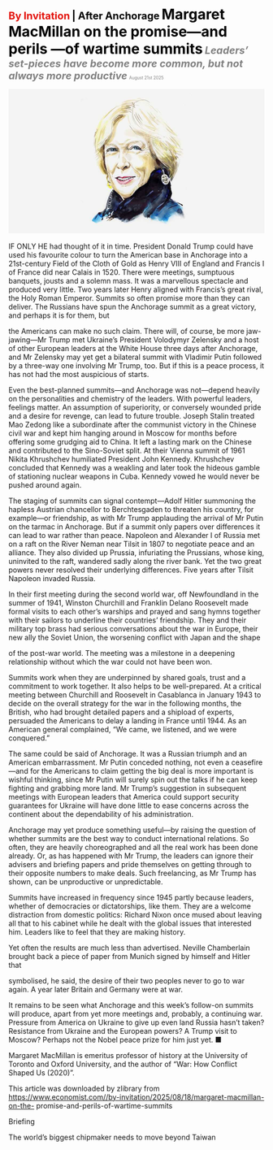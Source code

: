 <span style="color:#E3120B; font-size:14.9pt; font-weight:bold;">By Invitation</span> <span style="color:#000000; font-size:14.9pt; font-weight:bold;">| After Anchorage</span>
<span style="color:#000000; font-size:21.0pt; font-weight:bold;">Margaret MacMillan on the promise—and perils —of wartime summits</span>
<span style="color:#808080; font-size:14.9pt; font-weight:bold; font-style:italic;">Leaders’ set-pieces have become more common, but not always more productive</span>
<span style="color:#808080; font-size:6.2pt;">August 21st 2025</span>

![](../images/010_Margaret_MacMillan_on_the_promiseand_perilsof_wartime_summit/p0042_img01.jpeg)

IF ONLY HE had thought of it in time. President Donald Trump could have used his favourite colour to turn the American base in Anchorage into a 21st-century Field of the Cloth of Gold as Henry VIII of England and Francis I of France did near Calais in 1520. There were meetings, sumptuous banquets, jousts and a solemn mass. It was a marvellous spectacle and produced very little. Two years later Henry aligned with Francis’s great rival, the Holy Roman Emperor. Summits so often promise more than they can deliver. The Russians have spun the Anchorage summit as a great victory, and perhaps it is for them, but

the Americans can make no such claim. There will, of course, be more jaw- jawing—Mr Trump met Ukraine’s President Volodymyr Zelensky and a host of other European leaders at the White House three days after Anchorage, and Mr Zelensky may yet get a bilateral summit with Vladimir Putin followed by a three-way one involving Mr Trump, too. But if this is a peace process, it has not had the most auspicious of starts.

Even the best-planned summits—and Anchorage was not—depend heavily on the personalities and chemistry of the leaders. With powerful leaders, feelings matter. An assumption of superiority, or conversely wounded pride and a desire for revenge, can lead to future trouble. Joseph Stalin treated Mao Zedong like a subordinate after the communist victory in the Chinese civil war and kept him hanging around in Moscow for months before offering some grudging aid to China. It left a lasting mark on the Chinese and contributed to the Sino-Soviet split. At their Vienna summit of 1961 Nikita Khrushchev humiliated President John Kennedy. Khrushchev concluded that Kennedy was a weakling and later took the hideous gamble of stationing nuclear weapons in Cuba. Kennedy vowed he would never be pushed around again.

The staging of summits can signal contempt—Adolf Hitler summoning the hapless Austrian chancellor to Berchtesgaden to threaten his country, for example—or friendship, as with Mr Trump applauding the arrival of Mr Putin on the tarmac in Anchorage. But if a summit only papers over differences it can lead to war rather than peace. Napoleon and Alexander I of Russia met on a raft on the River Neman near Tilsit in 1807 to negotiate peace and an alliance. They also divided up Prussia, infuriating the Prussians, whose king, uninvited to the raft, wandered sadly along the river bank. Yet the two great powers never resolved their underlying differences. Five years after Tilsit Napoleon invaded Russia.

In their first meeting during the second world war, off Newfoundland in the summer of 1941, Winston Churchill and Franklin Delano Roosevelt made formal visits to each other’s warships and prayed and sang hymns together with their sailors to underline their countries’ friendship. They and their military top brass had serious conversations about the war in Europe, their new ally the Soviet Union, the worsening conflict with Japan and the shape

of the post-war world. The meeting was a milestone in a deepening relationship without which the war could not have been won.

Summits work when they are underpinned by shared goals, trust and a commitment to work together. It also helps to be well-prepared. At a critical meeting between Churchill and Roosevelt in Casablanca in January 1943 to decide on the overall strategy for the war in the following months, the British, who had brought detailed papers and a shipload of experts, persuaded the Americans to delay a landing in France until 1944. As an American general complained, “We came, we listened, and we were conquered.”

The same could be said of Anchorage. It was a Russian triumph and an American embarrassment. Mr Putin conceded nothing, not even a ceasefire —and for the Americans to claim getting the big deal is more important is wishful thinking, since Mr Putin will surely spin out the talks if he can keep fighting and grabbing more land. Mr Trump’s suggestion in subsequent meetings with European leaders that America could support security guarantees for Ukraine will have done little to ease concerns across the continent about the dependability of his administration.

Anchorage may yet produce something useful—by raising the question of whether summits are the best way to conduct international relations. So often, they are heavily choreographed and all the real work has been done already. Or, as has happened with Mr Trump, the leaders can ignore their advisers and briefing papers and pride themselves on getting through to their opposite numbers to make deals. Such freelancing, as Mr Trump has shown, can be unproductive or unpredictable.

Summits have increased in frequency since 1945 partly because leaders, whether of democracies or dictatorships, like them. They are a welcome distraction from domestic politics: Richard Nixon once mused about leaving all that to his cabinet while he dealt with the global issues that interested him. Leaders like to feel that they are making history.

Yet often the results are much less than advertised. Neville Chamberlain brought back a piece of paper from Munich signed by himself and Hitler that

symbolised, he said, the desire of their two peoples never to go to war again. A year later Britain and Germany were at war.

It remains to be seen what Anchorage and this week’s follow-on summits will produce, apart from yet more meetings and, probably, a continuing war. Pressure from America on Ukraine to give up even land Russia hasn’t taken? Resistance from Ukraine and the European powers? A Trump visit to Moscow? Perhaps not the Nobel peace prize for him just yet. ■

Margaret MacMillan is emeritus professor of history at the University of Toronto and Oxford University, and the author of “War: How Conflict Shaped Us (2020)”.

This article was downloaded by zlibrary from https://www.economist.com//by-invitation/2025/08/18/margaret-macmillan-on-the- promise-and-perils-of-wartime-summits

Briefing

The world’s biggest chipmaker needs to move beyond Taiwan